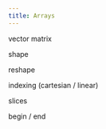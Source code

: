 ```yaml
---
title: Arrays
---
```


vector matrix

shape

reshape

indexing (cartesian / linear)

slices

begin / end

